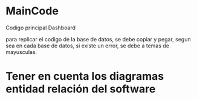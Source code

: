 # MainCode
Codigo principal Dashboard 

para replicar el codigo de la base de datos, se debe copiar y pegar, segun sea en cada base de datos, si existe un error, se debe a temas de mayusculas.

# Tener en cuenta los diagramas entidad relación del software
